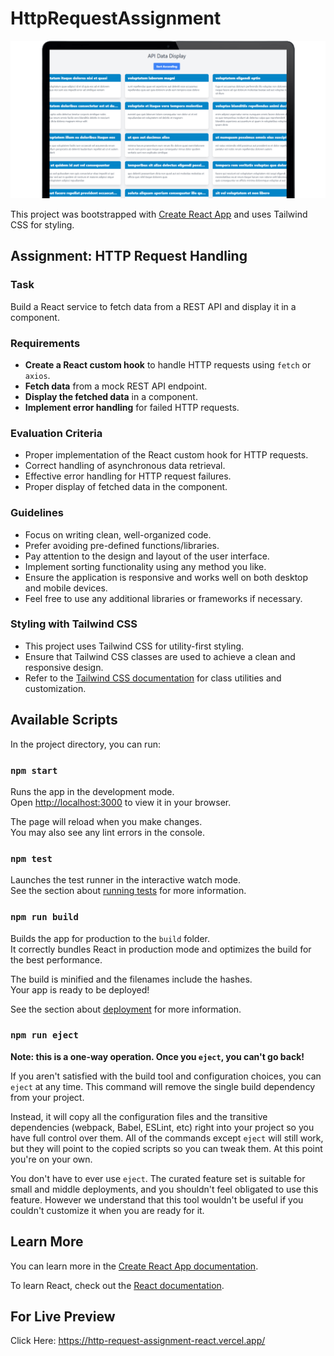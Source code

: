# HttpRequestAssignment

![Http Request Screenshot](./public/screenshot.png)

This project was bootstrapped with [Create React App](https://github.com/facebook/create-react-app) and uses Tailwind CSS for styling.

## Assignment: HTTP Request Handling

### Task
Build a React service to fetch data from a REST API and display it in a component.

### Requirements
- **Create a React custom hook** to handle HTTP requests using `fetch` or `axios`.
- **Fetch data** from a mock REST API endpoint.
- **Display the fetched data** in a component.
- **Implement error handling** for failed HTTP requests.

### Evaluation Criteria
- Proper implementation of the React custom hook for HTTP requests.
- Correct handling of asynchronous data retrieval.
- Effective error handling for HTTP request failures.
- Proper display of fetched data in the component.

### Guidelines
- Focus on writing clean, well-organized code.
- Prefer avoiding pre-defined functions/libraries.
- Pay attention to the design and layout of the user interface.
- Implement sorting functionality using any method you like.
- Ensure the application is responsive and works well on both desktop and mobile devices.
- Feel free to use any additional libraries or frameworks if necessary.

### Styling with Tailwind CSS
- This project uses Tailwind CSS for utility-first styling.
- Ensure that Tailwind CSS classes are used to achieve a clean and responsive design.
- Refer to the [Tailwind CSS documentation](https://tailwindcss.com/docs) for class utilities and customization.

## Available Scripts

In the project directory, you can run:

### `npm start`

Runs the app in the development mode.\
Open [http://localhost:3000](http://localhost:3000) to view it in your browser.

The page will reload when you make changes.\
You may also see any lint errors in the console.

### `npm test`

Launches the test runner in the interactive watch mode.\
See the section about [running tests](https://facebook.github.io/create-react-app/docs/running-tests) for more information.

### `npm run build`

Builds the app for production to the `build` folder.\
It correctly bundles React in production mode and optimizes the build for the best performance.

The build is minified and the filenames include the hashes.\
Your app is ready to be deployed!

See the section about [deployment](https://facebook.github.io/create-react-app/docs/deployment) for more information.

### `npm run eject`

**Note: this is a one-way operation. Once you `eject`, you can't go back!**

If you aren't satisfied with the build tool and configuration choices, you can `eject` at any time. This command will remove the single build dependency from your project.

Instead, it will copy all the configuration files and the transitive dependencies (webpack, Babel, ESLint, etc) right into your project so you have full control over them. All of the commands except `eject` will still work, but they will point to the copied scripts so you can tweak them. At this point you're on your own.

You don't have to ever use `eject`. The curated feature set is suitable for small and middle deployments, and you shouldn't feel obligated to use this feature. However we understand that this tool wouldn't be useful if you couldn't customize it when you are ready for it.

## Learn More

You can learn more in the [Create React App documentation](https://facebook.github.io/create-react-app/docs/getting-started).

To learn React, check out the [React documentation](https://reactjs.org/).

## For Live Preview

Click Here: https://http-request-assignment-react.vercel.app/
